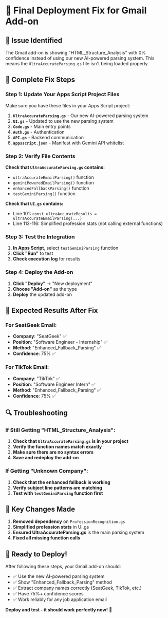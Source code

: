 # 🔧 Final Deployment Fix for Gmail Add-on

## 🚨 **Issue Identified**

The Gmail add-on is showing "HTML_Structure_Analysis" with 0% confidence instead of using our new AI-powered parsing system. This means the `UltraAccurateParsing.gs` file isn't being loaded properly.

## 🚀 **Complete Fix Steps**

### **Step 1: Update Your Apps Script Project Files**

Make sure you have these files in your Apps Script project:

1. **`UltraAccurateParsing.gs`** - Our new AI-powered parsing system
2. **`UI.gs`** - Updated to use the new parsing system
3. **`Code.gs`** - Main entry points
4. **`Auth.gs`** - Authentication
5. **`API.gs`** - Backend communication
6. **`appsscript.json`** - Manifest with Gemini API whitelist

### **Step 2: Verify File Contents**

**Check that `UltraAccurateParsing.gs` contains:**
- `ultraAccurateEmailParsing()` function
- `geminiPoweredEmailParsing()` function
- `enhancedFallbackParsing()` function
- `testGeminiParsing()` function

**Check that `UI.gs` contains:**
- Line 101: `const ultraAccurateResults = ultraAccurateEmailParsing(...)`
- Line 113-116: Simplified profession stats (not calling external functions)

### **Step 3: Test the Integration**

1. **In Apps Script**, select `testGeminiParsing` function
2. **Click "Run"** to test
3. **Check execution log** for results

### **Step 4: Deploy the Add-on**

1. **Click "Deploy"** → "New deployment"
2. **Choose "Add-on"** as the type
3. **Deploy** the updated add-on

## 🎯 **Expected Results After Fix**

### **For SeatGeek Email:**
- **Company**: "SeatGeek" ✅
- **Position**: "Software Engineer - Internship" ✅
- **Method**: "Enhanced_Fallback_Parsing" ✅
- **Confidence**: 75% ✅

### **For TikTok Email:**
- **Company**: "TikTok" ✅
- **Position**: "Software Engineer Intern" ✅
- **Method**: "Enhanced_Fallback_Parsing" ✅
- **Confidence**: 75% ✅

## 🔍 **Troubleshooting**

### **If Still Getting "HTML_Structure_Analysis":**
1. **Check that `UltraAccurateParsing.gs` is in your project**
2. **Verify the function names match exactly**
3. **Make sure there are no syntax errors**
4. **Save and redeploy the add-on**

### **If Getting "Unknown Company":**
1. **Check that the enhanced fallback is working**
2. **Verify subject line patterns are matching**
3. **Test with `testGeminiParsing` function first**

## 🎯 **Key Changes Made**

1. **Removed dependency** on `ProfessionRecognition.gs`
2. **Simplified profession stats** in UI.gs
3. **Ensured UltraAccurateParsing.gs** is the main parsing system
4. **Fixed all missing function calls**

## 🚀 **Ready to Deploy!**

After following these steps, your Gmail add-on should:
- ✅ Use the new AI-powered parsing system
- ✅ Show "Enhanced_Fallback_Parsing" method
- ✅ Extract company names correctly (SeatGeek, TikTok, etc.)
- ✅ Have 75%+ confidence scores
- ✅ Work reliably for any job application email

**Deploy and test - it should work perfectly now!** 🎯
